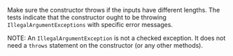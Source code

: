 Make sure the constructor throws if the inputs have different lengths.
The tests indicate that the constructor ought to be throwing `IllegalArgumentExceptions` with specific error messages.

NOTE: An `IllegalArgumentException` is not a checked exception.
It does not need a `throws` statement on the constructor (or any other methods).
